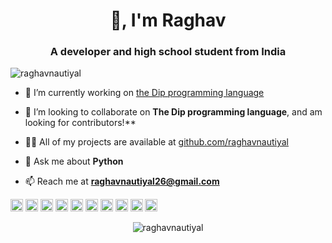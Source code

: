 <h1 align="center">👋, I'm Raghav</h1>
<h3 align="center">A developer and high school student from India</h3>
<p align="left"> <img src="https://komarev.com/ghpvc/?username=raghavnautiyal" alt="raghavnautiyal" /> </p>

- 🔭 I’m currently working on [the Dip programming language](http://dip-lang.org)

- 👯 I’m looking to collaborate on **The Dip programming language**, and am looking for contributors!**

- 👨‍💻 All of my projects are available at [github.com/raghavnautiyal](github.com/raghavnautiyal)

- 💬 Ask me about **Python**

- 📫 Reach me at **raghavnautiyal26@gmail.com**

<p align="left"><img src="https://konpa.github.io/devicon/devicon.git/icons/android/android-original-wordmark.svg" alt="android" width="20" height="20"/> <img src="https://konpa.github.io/devicon/devicon.git/icons/c/c-original.svg" alt="c" width="20" height="20"/> <img src="https://konpa.github.io/devicon/devicon.git/icons/css3/css3-original-wordmark.svg" alt="css3" width="20" height="20"/> <img src="https://konpa.github.io/devicon/devicon.git/icons/csharp/csharp-original.svg" alt="csharp" width="20" height="20"/> <img src="https://konpa.github.io/devicon/devicon.git/icons/django/django-original.svg" alt="django" width="20" height="20"/> <img src="https://konpa.github.io/devicon/devicon.git/icons/html5/html5-original-wordmark.svg" alt="html5" width="20" height="20"/> <img src="https://konpa.github.io/devicon/devicon.git/icons/javascript/javascript-original.svg" alt="javascript" width="20" height="20"/> <img src="https://konpa.github.io/devicon/devicon.git/icons/postgresql/postgresql-original-wordmark.svg" alt="postgresql" width="20" height="20"/> <img src="https://konpa.github.io/devicon/devicon.git/icons/python/python-original-wordmark.svg" alt="python" width="20" height="20"/> <img src="https://konpa.github.io/devicon/devicon.git/icons/nginx/nginx-original.svg" alt="nginx" width="20" height="20"/></p><p align="center"> <img src="https://github-readme-stats.vercel.app/api?username=raghavnautiyal&show_icons=true" alt="raghavnautiyal" /> </p>

